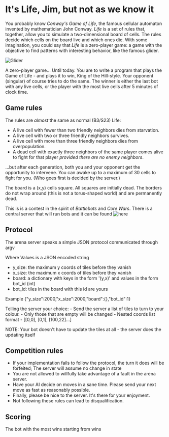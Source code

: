 # It's Life, Jim, but not as we know it

You probably know *Conway's Game of Life*, the famous cellular automaton invented by mathematician John Conway. *Life* is a set of rules that, together, allow you to simulate a two-dimensional board of cells. The rules decide which cells on the board live and  which ones die. With some imagination, you could say that *Life* is a zero-player game: a game with the objective to find patterns with interesting behavior, like the famous glider.

![Glider](http://upload.wikimedia.org/wikipedia/commons/f/f2/Game_of_life_animated_glider.gif)

A zero-player game... Until today. You are to write a program that plays the Game of Life - and plays it to win, King of the Hill-style. Your opponent (singular) of course tries to do the same. The winner is either the last bot with any live cells, or the player with the most live cells after 5 minutes of clock time.

## Game rules

The rules are *almost* the same as normal (B3/S23) Life:

* A live cell with fewer than two friendly neighbors dies from starvation.
* A live cell with two or three friendly neighbors survives.
* A live cell with more than three friendly neighbors dies from overpopulation.
* A dead cell with exactly three neighbors of the same player comes alive to fight for that player *provided there are no enemy neighbors*.

...but after each generation, both you and your opponent get the opportunity to intervene. You can awake up to a maximum of 30 cells to fight for you. (Who goes first is decided by the server.)

The board is a (x,y) cells square. All squares are initially dead. The borders do not wrap around (this is not a torus-shaped world) and are permanently dead.

This is is a contest in the spirit of *Battlebots* and *Core Wars*. There is a central server that will run bots and it can be found ![here](https://github.com/muddyfish/PPCG-Life)

## Protocol

The arena server speaks a simple JSON protocol communicated through argv


Where Values is a JSON encoded string

  - y_size: the maximum y coords of tiles before they vanish        
  - x_size: the maximum x coords of tiles before they vanish
  - board: a dictionary with keys in the form '(y,x)' and values in the form bot_id (int)
  - bot_id: tiles in the board with this id are yours

Example
    {"y_size":2000,"x_size":2000,"board":{},"bot_id":1}
     
Telling the server your choice:
    - Send the server a list of tiles to turn to your colour.
    - Only those that are empty will be changed
    - Nested coords list format
      - [[0,0], [0,1], [100,22]...]

NOTE: Your bot doesn't have to update the tiles at all - the server does the updating itself

## Competition rules

* If your implementation fails to follow the protocol, the turn it does will be forfeited; The server will assume no change in state
* You are not allowed to willfully take advantage of a fault in the arena server.
* Have your AI decide on moves in a sane time. Please send your next move as  fast as reasonably possible.
* Finally, please be nice to the server. It's there for your enjoyment.
* Not following these rules can lead to disqualification.

## Scoring

The bot with the most wins starting from <DATE HERE> wins